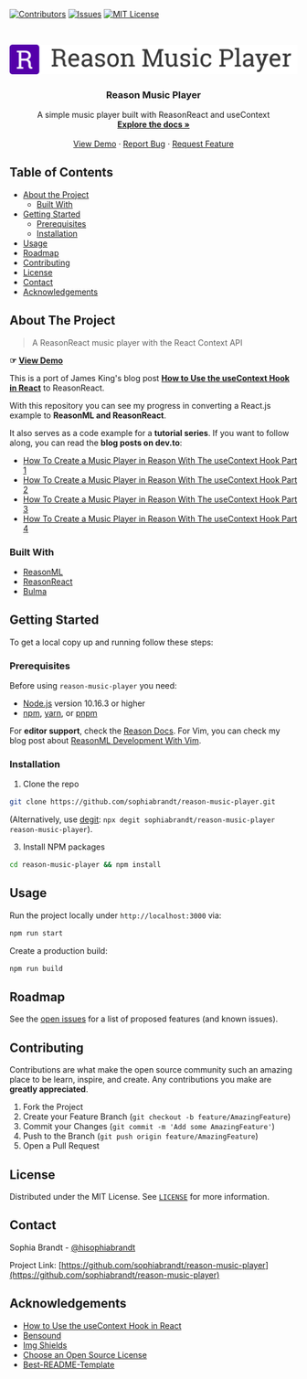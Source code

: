 <!-- PROJECT SHIELDS -->

[![Contributors][contributors-shield]][contributors-url]
[![Issues][issues-shield]][issues-url]
[![MIT License][license-shield]][license-url]

<!-- PROJECT LOGO -->
<br />
<p align="center">
  <a href="https://github.com/sophiabrandt/reason-music-player">
    <img src="logo.png" alt="Logo">
  </a>

  <h3 align="center">Reason Music Player</h3>

  <p align="center">
    A simple music player built with ReasonReact and useContext
    <br />
    <a href="https://github.com/sophiabrandt/reason-music-player"><strong>Explore the docs »</strong></a>
    <br />
    <br />
    <a href="https://sophiabrandt.github.io/reason-music-player/">View Demo</a>
    ·
    <a href="https://github.com/sophiabrandt/reason-music-player/issues">Report Bug</a>
    ·
    <a href="https://github.com/sophiabrandt/reason-music-player/issues">Request Feature</a>
  </p>
</p>

<!-- TABLE OF CONTENTS -->

## Table of Contents

- [About the Project](#about-the-project)
  - [Built With](#built-with)
- [Getting Started](#getting-started)
  - [Prerequisites](#prerequisites)
  - [Installation](#installation)
- [Usage](#usage)
- [Roadmap](#roadmap)
- [Contributing](#contributing)
- [License](#license)
- [Contact](#contact)
- [Acknowledgements](#acknowledgements)

<!-- ABOUT THE PROJECT -->

## About The Project

> A ReasonReact music player with the React Context API

**☞ [View Demo][demo]**

This is a port of James King's blog post **[How to Use the useContext Hook in React][upmostly]** to ReasonReact.

With this repository you can see my progress in converting a React.js example to **ReasonML and ReasonReact**.

It also serves as a code example for a **tutorial series**. If you want to follow along, you can read the **blog posts on dev.to**:

- [How To Create a Music Player in Reason With The useContext Hook Part 1](https://dev.to/sophiabrandt/how-to-create-a-music-player-in-reason-with-the-usecontext-hook-part-1-59dj)
- [How To Create a Music Player in Reason With The useContext Hook Part 2](https://dev.to/sophiabrandt/how-to-create-a-music-player-in-reason-with-the-usecontext-hook-part-2-3f4a)
- [How To Create a Music Player in Reason With The useContext Hook Part 3](https://dev.to/sophiabrandt/how-to-create-a-music-player-in-reason-with-the-usecontext-hook-part-3-2f0g)
- [How To Create a Music Player in Reason With The useContext Hook Part 4](https://dev.to/sophiabrandt/how-to-create-a-music-player-in-reason-with-the-usecontext-hook-part-4-2c9d)

### Built With

- [ReasonML](https://reasonml.github.io/)
- [ReasonReact](https://reasonml.github.io/reason-react/)
- [Bulma](https://bulma.io)

<!-- GETTING STARTED -->

## Getting Started

To get a local copy up and running follow these steps:

### Prerequisites

Before using `reason-music-player` you need:
- [Node.js](https://nodejs.org/en/) version 10.16.3 or higher
- [npm](https://www.npmjs.com/get-npm), [yarn](https://yarnpkg.com/), or [pnpm](https://pnpm.js.org/)

For **editor support**, check the [Reason Docs](https://reasonml.github.io/docs/en/editor-plugins).
For Vim, you can check my blog post about [ReasonML Development With Vim](https://www.rockyourcode.com/reason-ml-development-with-vim).

### Installation

1. Clone the repo

```sh
git clone https://github.com/sophiabrandt/reason-music-player.git
```

(Alternatively, use [degit](https://github.com/Rich-Harris/degit): `npx degit sophiabrandt/reason-music-player reason-music-player`).

3. Install NPM packages

```sh
cd reason-music-player && npm install
```

<!-- USAGE EXAMPLES -->

## Usage

Run the project locally under `http://localhost:3000` via:

```sh
npm run start
```

Create a production build:

```sh
npm run build
```

<!-- ROADMAP -->

## Roadmap

See the [open issues](https://github.com/sophiabrandt/reason-music-player/issues) for a list of proposed features (and known issues).

<!-- CONTRIBUTING -->

## Contributing

Contributions are what make the open source community such an amazing place to be learn, inspire, and create. Any contributions you make are **greatly appreciated**.

1. Fork the Project
2. Create your Feature Branch (`git checkout -b feature/AmazingFeature`)
3. Commit your Changes (`git commit -m 'Add some AmazingFeature'`)
4. Push to the Branch (`git push origin feature/AmazingFeature`)
5. Open a Pull Request

<!-- LICENSE -->

## License

Distributed under the MIT License. See [`LICENSE`](LICENSE.txt) for more information.

<!-- CONTACT -->

## Contact

Sophia Brandt - [@hisophiabrandt](https://twitter.com/hisophiabrandt)

Project Link: [https://github.com/sophiabrandt/reason-music-player](https://github.com/sophiabrandt/reason-music-player)

<!-- ACKNOWLEDGEMENTS -->

## Acknowledgements

- [How to Use the useContext Hook in React][upmostly]
- [Bensound][bensound]
- [Img Shields](https://shields.io)
- [Choose an Open Source License](https://choosealicense.com)
- [Best-README-Template](https://github.com/othneildrew/Best-README-Template/blob/master/README.md)

<!-- MARKDOWN LINKS & IMAGES -->
<!-- https://www.markdownguide.org/basic-syntax/#reference-style-links -->

[contributors-shield]: https://img.shields.io/github/contributors/sophiabrandt/reason-music-player.svg?style=flat-square
[contributors-url]: https://github.com/sophiabrandt/reason-music-player/graphs/contributors
[issues-shield]: https://img.shields.io/github/issues/sophiabrandt/reason-music-player.svg?style=flat-square
[issues-url]: https://github.com/sophiabrandt/reason-music-player/issues
[license-shield]: https://img.shields.io/github/license/sophiabrandt/reason-music-player.svg?style=flat-square
[license-url]: https://github.com/sophiabrandt/reason-music-player/blob/master/LICENSE.txt
[upmostly]: https://upmostly.com/tutorials/how-to-use-the-usecontext-hook-in-react
[bensound]: https://www.bensound.com/
[demo]: https://sophiabrandt.github.io/reason-music-player/

